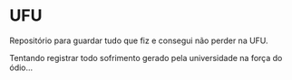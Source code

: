 # UFU

Repositório para guardar tudo que fiz e consegui não perder na UFU.


Tentando registrar todo sofrimento gerado pela universidade na força do ódio...

